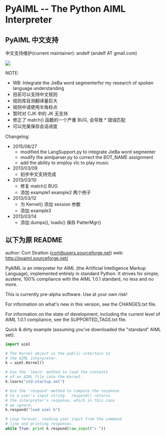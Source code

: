 # PyAIML -- The Python AIML Interpreter

## PyAIML 中文支持

中文支持维护(current maintainer): andelf (andelf AT gmail.com)

<img src="https://raw.github.com/andelf/PyAIML/master/screenshot.jpg" />

NOTE:
- WB: Integrate the JieBa word segmenterfor my research of spoken language understanding
- 目前可以支持中文规则
- 规则库目测翻译量巨大
- 规则中请使用半角标点
- 暂时对 CJK 中的 JK 无支持
- 修正了 match() 函数的一个严重 BUG, 会导致 * 错误匹配
- 可以完美保存会话进度

Changelog:
- 2015/08/27
  - modified the LangSupport.py to integrate JieBa word segmenter
  - modify the aimlparser.py to correct the BOT_NAME assignment
  - add the ability to employ vlc to play music
- 2013/03/09
  - 初步中文支持完成
- 2013/03/10
  - 修复 match() BUG
  - 添加 example1 example2 两个例子
- 2013/03/12
  - 为 Kernel() 添加 session 参数
  - 添加 example3
- 2013/03/14
  - 添加 dumps(), loads() 保存 PatterMgr()

## 以下为原 README

author: Cort Stratton (cort@users.sourceforge.net)
web: http://pyaiml.sourceforge.net/

PyAIML is an interpreter for AIML (the Artificial Intelligence Markup
Language), implemented entirely in standard Python.  It strives for
simple, austere, 100% compliance with the AIML 1.0.1 standard, no less
and no more.

This is currently pre-alpha software.  Use at your
own risk!

For information on what's new in this version, see the
CHANGES.txt file.

For information on the state of development, including
the current level of AIML 1.0.1 compliance, see the
SUPPORTED_TAGS.txt file.

Quick & dirty example (assuming you've downloaded the
"standard" AIML set):

```python
import aiml

# The Kernel object is the public interface to
# the AIML interpreter.
k = aiml.Kernel()

# Use the 'learn' method to load the contents
# of an AIML file into the Kernel.
k.learn("std-startup.xml")

# Use the 'respond' method to compute the response
# to a user's input string.  respond() returns
# the interpreter's response, which in this case
# we ignore.
k.respond("load aiml b")

# Loop forever, reading user input from the command
# line and printing responses.
while True: print k.respond(raw_input("> "))
```
